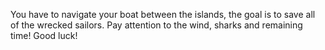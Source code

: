 You have to navigate your boat between the islands, the goal is to save all of the wrecked sailors.
Pay attention to the wind, sharks and remaining time!
Good luck!